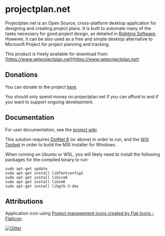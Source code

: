 # projectplan.net

Projectplan.net is an Open Source, cross-platform desktop application for designing and creating project plans. It is built to automate many of the tasks necessary for good project design, as detailed in [Righting Software](https://rightingsoftware.org/). However, it can be also used as a free and simple desktop alternative to Microsoft Project for project planning and tracking.

This product is freely available for download from: [https://www.getprojectplan.net](https://www.getprojectplan.net)

## Donations

You can donate to the project [here](https://www.patreon.com/zametek).

You should only spend money on projectplan.net if you can afford to and if you want to support ongoing development.

## Documentation

For user documentation, see the [project wiki](https://github.com/countincognito/Zametek.ProjectPlan/wiki).

This solution requires [DotNet 8](https://dotnet.microsoft.com/en-us/download/dotnet/8.0) (or above) in order to run, and the [WiX Toolset](https://marketplace.visualstudio.com/items?itemName=WixToolset.WixToolsetVisualStudio2022Extension) in order to build the MSI installer for Windows.

When running on Ubuntu or WSL, you will likely need to install the following packages for the compiled binary to run:

```
sudo apt-get update
sudo apt-get install libfontconfig1
sudo apt-get install libice6
sudo apt-get install libsm6
sudo apt-get install libgtk-3-dev
```

## Attributions

Application icon using [Project management icons created by Flat Icons - Flaticon](https://www.flaticon.com/free-icons/project-management).

[![Gitter](https://badges.gitter.im/Zametek-ProjectPlan/Lobby.svg)](https://gitter.im/Zametek-ProjectPlan/Lobby?utm_source=badge&utm_medium=badge&utm_campaign=pr-badge&utm_content=badge)
